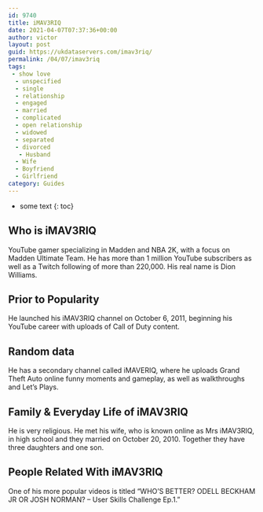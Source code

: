 ```yaml
---
id: 9740
title: iMAV3RIQ
date: 2021-04-07T07:37:36+00:00
author: victor
layout: post
guid: https://ukdataservers.com/imav3riq/
permalink: /04/07/imav3riq
tags:
 - show love
  - unspecified
  - single
  - relationship
  - engaged
  - married
  - complicated
  - open relationship
  - widowed
  - separated
  - divorced
   - Husband
  - Wife
  - Boyfriend
  - Girlfriend
category: Guides
---
```


* some text
{: toc}


## Who is iMAV3RIQ



YouTube gamer specializing in Madden and NBA 2K, with a focus on Madden Ultimate Team. He has more than 1 million YouTube subscribers as well as a Twitch following of more than 220,000. His real name is Dion Williams. 

                
                
                
## Prior to Popularity



He launched his iMAV3RIQ channel on October 6, 2011, beginning his YouTube career with uploads of Call of Duty content. 

                
                
                
## Random data



He has a secondary channel called iMAVERIQ, where he uploads Grand Theft Auto online funny moments and gameplay, as well as walkthroughs and Let&#8217;s Plays.  

                
                
                
## Family & Everyday Life of iMAV3RIQ



He is very religious. He met his wife, who is known online as Mrs iMAV3RIQ, in high school and they married on October 20, 2010. Together they have three daughters and one son.

                
                
                
## People Related With iMAV3RIQ



One of his more popular videos is titled &#8220;WHO&#8217;S BETTER? ODELL BECKHAM JR OR JOSH NORMAN? &#8211; User Skills Challenge Ep.1.&#8221; 

                
              
            
          
          
          